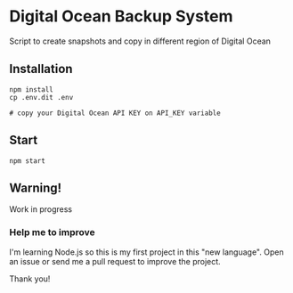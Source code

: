 # Digital Ocean Backup System

Script to create snapshots and copy in different region of Digital Ocean

## Installation

```
npm install
cp .env.dit .env

# copy your Digital Ocean API KEY on API_KEY variable
```

## Start

```
npm start
```

## Warning!

Work in progress


### Help me to improve

I'm learning Node.js so this is my first project in this "new language". Open an issue or send me a pull request to improve the project.

Thank you!